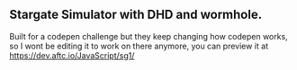 ## Stargate Simulator with DHD and wormhole.

Built for a codepen challenge but they keep changing how codepen works, so I wont be editing it to work on there anymore, you can preview it at https://dev.aftc.io/JavaScript/sg1/
